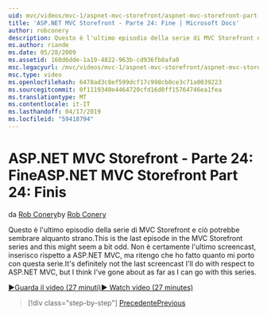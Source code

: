 ```yaml
---
uid: mvc/videos/mvc-1/aspnet-mvc-storefront/aspnet-mvc-storefront-part-24-finis
title: 'ASP.NET MVC Storefront - Parte 24: Fine | Microsoft Docs'
author: robconery
description: Questo è l'ultimo episodio della serie di MVC Storefront e ciò potrebbe sembrare alquanto strano. Non è certamente l'ultimo screencast, inserisco rispetto ad ASP.NET...
ms.author: riande
ms.date: 05/28/2009
ms.assetid: 160d6dde-1a19-4822-963b-cd936fb8afa0
msc.legacyurl: /mvc/videos/mvc-1/aspnet-mvc-storefront/aspnet-mvc-storefront-part-24-finis
msc.type: video
ms.openlocfilehash: 6478ad3c8ef599dcf17c998cb0ce3c71a0039223
ms.sourcegitcommit: 0f1119340e4464720cfd16d0ff15764746ea1fea
ms.translationtype: MT
ms.contentlocale: it-IT
ms.lasthandoff: 04/17/2019
ms.locfileid: "59418794"
---
```

# <a name="aspnet-mvc-storefront-part-24-finis"></a><span data-ttu-id="5e190-104">ASP.NET MVC Storefront - Parte 24: Fine</span><span class="sxs-lookup"><span data-stu-id="5e190-104">ASP.NET MVC Storefront Part 24: Finis</span></span>

<span data-ttu-id="5e190-105">da [Rob Conery](https://github.com/robconery)</span><span class="sxs-lookup"><span data-stu-id="5e190-105">by [Rob Conery](https://github.com/robconery)</span></span>

<span data-ttu-id="5e190-106">Questo è l'ultimo episodio della serie di MVC Storefront e ciò potrebbe sembrare alquanto strano.</span><span class="sxs-lookup"><span data-stu-id="5e190-106">This is the last episode in the MVC Storefront series and this might seem a bit odd.</span></span> <span data-ttu-id="5e190-107">Non è certamente l'ultimo screencast, inserisco rispetto a ASP.NET MVC, ma ritengo che ho fatto quanto mi porto con questa serie.</span><span class="sxs-lookup"><span data-stu-id="5e190-107">It's definitely not the last screencast I'll do with respect to ASP.NET MVC, but I think I've gone about as far as I can go with this series.</span></span>

[<span data-ttu-id="5e190-108">&#9654;Guarda il video (27 minuti)</span><span class="sxs-lookup"><span data-stu-id="5e190-108">&#9654; Watch video (27 minutes)</span></span>](https://channel9.msdn.com/Blogs/ASP-NET-Site-Videos/aspnet-mvc-storefront-part-24-finis)

> [!div class="step-by-step"]
> [<span data-ttu-id="5e190-109">Precedente</span><span class="sxs-lookup"><span data-stu-id="5e190-109">Previous</span></span>](aspnet-mvc-storefront-part-23-getting-started-with-domain-driven-design.md)
